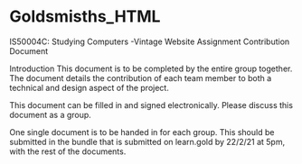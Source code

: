 # Goldsmisths_HTML
IS50004C: Studying Computers -Vintage Website Assignment
Contribution Document


Introduction
This document is to be completed by the entire group together. The document details the contribution of each team member to both a technical and design aspect of the project. 

This document can be filled in and signed electronically. Please discuss this document as a group.

One single document is to be handed in for each group. This should be submitted in the bundle that is submitted on learn.gold by 22/2/21 at 5pm, with the rest of the documents.
